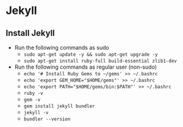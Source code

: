 # Jekyll

## Install Jekyll

- Run the following commands as sudo
  - `sudo apt-get update -y && sudo apt-get upgrade -y`
  - `sudo apt-get install ruby-full build-essential zlib1-dev`
- Run the following commands as regular user (non-sudo)
  - `echo '# Install Ruby Gems to ~/gems' >> ~/.bashrc`
  - `echo 'export GEM_HOME="$HOME/gems"' >> ~/.bashrc`
  - `echo 'export PATH="$HOME/gems/bin:$PATH"' >> ~/.bashrc`
  - `ruby -v`
  - `gem -v`
  - `gem install jekyll bundler`
  - `jekyll -v`
  - `bundler --version`
